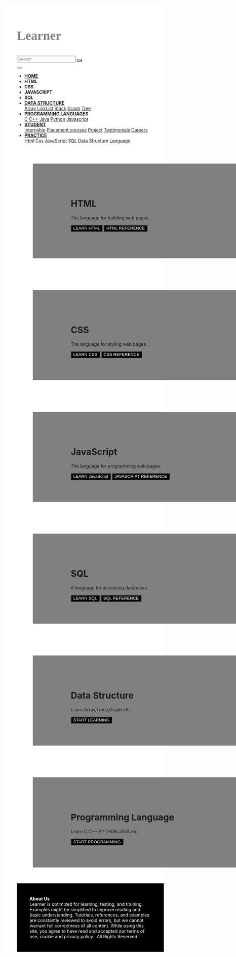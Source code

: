 
<html lang="en" dir="ltr">
  <head>
    <meta charset="utf-8">
     <meta name="viewport" content="width=device-width, initial-scale=1">
     <link rel="stylesheet" href="https://maxcdn.bootstrapcdn.com/bootstrap/4.3.1/css/bootstrap.min.css">
     <link rel="stylesheet" href="https://cdnjs.cloudflare.com/ajax/libs/font-awesome/4.7.0/css/font-awesome.min.css">
    <link href="https://fonts.googleapis.com/css?family=Righteous&display=swap" rel="stylesheet">
    <link rel='stylesheet' href='https://use.fontawesome.com/releases/v5.7.0/css/all.css' integrity='sha384-lZN37f5QGtY3VHgisS14W3ExzMWZxybE1SJSEsQp9S+oqd12jhcu+A56Ebc1zFSJ' crossorigin='anonymous'>
     <link href="https://fonts.googleapis.com/css?family=Pacifico|Permanent+Marker&display=swap" rel="stylesheet">
    <link href="https://fonts.googleapis.com/css?family=Pacifico&display=swap" rel="stylesheet"><script src="https://ajax.googleapis.com/ajax/libs/jquery/3.4.0/jquery.min.js"></script>
     <script src="https://cdnjs.cloudflare.com/ajax/libs/popper.js/1.14.7/umd/popper.min.js"></script>
     <script src="https://maxcdn.bootstrapcdn.com/bootstrap/4.3.1/js/bootstrap.min.js"></script>
      <style>
         #con1{
           padding-left: 40px;
           padding-top: 20px;
           background-color: white;
        }
         .fl{
           float: right;
         }
         .column {
    float: left;
    width: 100%;
    padding-left: 120px;
    padding-top: 70px;
    padding-bottom: 70px;
    padding-right: 70px;
    margin:50px;
    background-color: grey;
      
  }
  #style1{
    width:100px;
    margin-left: 40px;
  }
  #row1:after {
content: "";
display: table;
clear: both;
}
@media screen and (max-width:600px) {
.column {
  width: 100%;
}
}
h3{
  font-family: 'Pacifico', cursive;
font-family: 'Permanent Marker', cursive;
  color: grey;
  font-weight:bolder;
  font-size: 2.5rem;
}

.dropdown-item
{
  color:grey;
}
</style>


  </head>
  <body>
  <div class="container-fluid" id="con1">
      <div class="row">
        <div class="col-lg-8">
    <h3>Learner</h3></div>
       <div class="col-lg-4"> <form class="form-inline" action="">
    <input class="form-control mr-lg-2" type="text" placeholder="Search">
    <button class="btn  btn-sm" type="submit"  style="background-color:white;"><i class="fab fa-searchengin" style="font-size:40px;"></i></button>
  </form>
   </div>
  </div>
  <div class="container-fluid">

<nav class="navbar navbar-expand-lg bg-dark navbar-dark sticky-top">
  <button class="navbar-toggler" type="button" data-toggle="collapse" data-target="#collapsibleNavbar">
    <span class="navbar-toggler-icon"></span>
  </button>
  <div class="collapse navbar-collapse" id="collapsibleNavbar">
<ul class="navbar-nav">
  <li class="nav-item ">
    <a class="nav-link active" href="#">
      <i class='fas fa-home' style='font-size:20px'></i>
    <b>  HOME</b></a>
  </li>
  <li class="nav-link"><B>HTML</B></LI>
    <li class="nav-link"><B>CSS</B></LI>
      <li class="nav-link"><B>JAVASCRIPT</B></LI>
        <li class="nav-link"><B>SQL</B></LI>
          <li class="nav-item dropdown">
              <a class="nav-link dropdown-toggle" href="#" id="navbardrop" data-toggle="dropdown">
                <B>DATA STRUCTURE</B>
              </a>
              <div class="dropdown-menu bg-dark" style="color:white;">
                <a class="dropdown-item" href="#">Array</a>
                <a class="dropdown-item" href="#">LinkList</a>
                <a class="dropdown-item" href="#">Stack</a>
                  <a class="dropdown-item" href="#">Graph</a>
                    <a class="dropdown-item" href="#">Tree</a>
              </div>
            </li>
  <li class="nav-item dropdown">
      <a class="nav-link dropdown-toggle " href="#" id="navbardrop" data-toggle="dropdown">
      <B>PROGRAMMING LANGUAGES</B>
      </a>
      <div class="dropdown-menu bg-dark">
        <a class="dropdown-item" href="#">C</a>
        <a class="dropdown-item" href="#">C++</a>
        <a class="dropdown-item" href="#">Java</a>
          <a class="dropdown-item" href="#">Python</a>
            <a class="dropdown-item" href="#">Javascript</a>
      </div>
    </li>
    <li class="nav-item dropdown">
          <a class="nav-link dropdown-toggle" href="#" id="navbardrop" data-toggle="dropdown">
        <b>STUDENT</b>
          </a>
          <div class="dropdown-menu bg-dark">
            <a class="dropdown-item" href="#">Internship</a>
            <a class="dropdown-item" href="#">Placement courses</a>
            <a class="dropdown-item" href="#">Project</a>
              <a class="dropdown-item" href="#">Testimonials</a>
                <a class="dropdown-item" href="#">Careers</a>
          </div>
        </li>
        <li class="nav-item dropdown">
          <a class="nav-link dropdown-toggle" href="#" id="navbardrop" data-toggle="dropdown" href="#"><B>PRACTICE</B></a>
          <div class="dropdown-menu bg-dark">
            <a class="dropdown-item" href="#">Html</a>
            <a class="dropdown-item" href="#">Css</a>
            <a class="dropdown-item" href="#">JavaScript</a>
              <a class="dropdown-item" href="#">SQL</a>
              <a class="dropdown-item" href="#">Data Structure</a>
            <a class="dropdown-item" href="#">Language</a></div></li></ul>
            </nav>
</div>
  <div class="container-fluid">
    <div class="row" id="row1">
  <div class="column">
    <h1>HTML</h1>
    <p>
The language for building web pages.</p>

   <button type="button" class="btn btn-lg" style="background-color:Black; color:white">LEARN HTML</button>
  <button type="button" class="btn btn-lg" style="background-color:Black; color:white">HTML REFERENCE</button>
</div>
  </div>
  <div class="row" id="row1">
  <div class="column">
    <h1>CSS</h1>
    <p>The language for styling web pages.</p>
    <button type="button" class="btn btn-lg" style="background-color:Black; color:white">LEARN CSS</button>
    <button type="button" class="btn btn-lg" style="background-color:Black; color:white">CSS REFERENCE</button>
  </div>
  </div>
  <div class="row" id="row1">
  <div class="column">
    <h1>JavaScript</h1>
    <p>The language for programming web pages.</p>
    <button type="button" class="btn btn-lg" style="background-color:Black; color:white">LEARN JavaScript</button>
    <button type="button" class="btn btn-lg" style="background-color:Black; color:white">JAVASCRIPT REFERENCE</button>
  </div>
</div>
<div class="row" id="row1">
<div class="column">
  <h1>SQL</h1>
  <p>A language for accessing databases.</p>
  <button type="button" class="btn btn-lg" style="background-color:Black; color:white">LEARN SQL</button>
  <button type="button" class="btn btn-lg" style="background-color:Black; color:white">SQL REFERENCE</button>
</div>
</div>
<div class="row" id="row1">
<div class="column">
  <h1>Data Structure</h1>
  <p>Learn Array,Trees,Graph etc.</p>
  <button type="button" class="btn btn-lg" style="background-color:Black; color:white">START LEARNING</button>
</div>
</div>
<div class="row" id="row1">
<div class="column">
  <h1>Programming Language</h1>
  <p>Learn C,C++,PYTHON,JAVA etc.</p>
  <button type="button" class="btn btn-lg" style="background-color:Black; color:white">START PROGRAMMING</button>
</div>
</div>









</div>


<div class="container-fluid" style="background-color:black; color:white; padding:40px;">
  <b>About Us</b><br>
  Learner is optimized for learning, testing, and training. Examples might be simplified to improve reading and basic understanding. Tutorials, references, and examples are constantly reviewed to avoid errors, but we cannot warrant full correctness of all content. While using this site, you agree to have read and accepted our terms of use, cookie and privacy policy . All Rights Reserved.
</div>









  </body>
</html>
